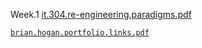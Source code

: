 Week.1
[it.304.re-engineering.paradigms.pdf](https://github.com/bbe2/instructor.brian/files/12475703/it.304.re-engineering.paradigms.pdf)
























[`brian.hogan.portfolio.links.pdf`](https://github.com/bbe2/instructor.brian/files/12466386/brian.hogan.portfolio.links.pdf)

